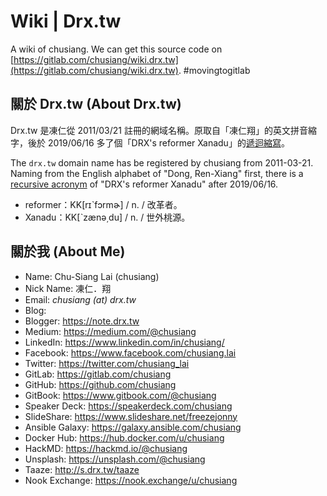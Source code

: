 # Wiki | Drx.tw

A wiki of chusiang. We can get this source code on [https://gitlab.com/chusiang/wiki.drx.tw](https://gitlab.com/chusiang/wiki.drx.tw). #movingtogitlab

## 關於 Drx.tw (About Drx.tw)

Drx.tw 是凍仁從 2011/03/21 註冊的網域名稱。原取自「凍仁翔」的英文拼音縮字，後於 2019/06/16 多了個「DRX's reformer Xanadu」的[遞迴縮寫](https://zh.wikipedia.org/wiki/%E9%80%92%E5%BD%92%E7%BC%A9%E5%86%99)。

The `drx.tw` domain name has be registered by chusiang from 2011-03-21. Naming from the English alphabet of "Dong, Ren-Xiang" first, there is a [recursive acronym](https://en.wikipedia.org/wiki/Recursive_acronym) of "DRX's reformer Xanadu" after 2019/06/16.

* reformer：KK[rɪˋfɔrmɚ] / n. / 改革者。
* Xanadu：KK[ˋzænə͵du] / n. / 世外桃源。

## 關於我 (About Me)

* Name: Chu-Siang Lai (chusiang)
* Nick Name: 凍仁．翔
* Email: *chusiang (at) drx.tw*
* Blog:
 * Blogger: https://note.drx.tw
 * Medium: https://medium.com/@chusiang
* LinkedIn: https://www.linkedin.com/in/chusiang/
* Facebook: https://www.facebook.com/chusiang.lai
* Twitter: https://twitter.com/chusiang_lai
* GitLab: https://gitlab.com/chusiang
* GitHub: https://github.com/chusiang
* GitBook: https://www.gitbook.com/@chusiang
* Speaker Deck: https://speakerdeck.com/chusiang
* SlideShare: https://www.slideshare.net/freezejonny
* Ansible Galaxy: https://galaxy.ansible.com/chusiang
* Docker Hub: https://hub.docker.com/u/chusiang
* HackMD: https://hackmd.io/@chusiang
* Unsplash: https://unsplash.com/@chusiang
* Taaze: http://s.drx.tw/taaze
* Nook Exchange: https://nook.exchange/u/chusiang
